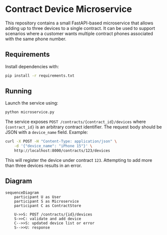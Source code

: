 # Contract Device Microservice

This repository contains a small FastAPI-based microservice that allows adding
up to three devices to a single contract. It can be used to support scenarios
where a customer wants multiple contract phones associated with the same phone
number.

## Requirements

Install dependencies with:

```bash
pip install -r requirements.txt
```

## Running

Launch the service using:

```bash
python microservice.py
```

The service exposes `POST /contracts/{contract_id}/devices` where `{contract_id}`
is an arbitrary contract identifier. The request body should be JSON with a
`device_name` field. Example:

```bash
curl -X POST -H "Content-Type: application/json" \
    -d '{"device_name": "iPhone 15"}' \
    http://localhost:8000/contracts/123/devices
```

This will register the device under contract `123`. Attempting to add more than
three devices results in an error.

## Diagram

```mermaid
sequenceDiagram
    participant U as User
    participant S as Microservice
    participant C as ContractStore

    U->>S: POST /contracts/{id}/devices
    S->>C: validate and add device
    C-->>S: updated device list or error
    S-->>U: response
```

